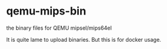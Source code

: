 # qemu-mips-bin
the binary files for QEMU mipsel/mips64el

It is quite lame to upload binaries. But this is for docker usage.
